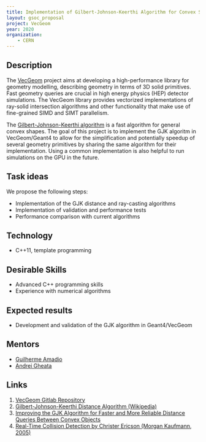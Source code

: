 ```yaml
---
title: Implementation of Gilbert-Johnson-Keerthi Algorithm for Convex Shapes in VecGeom
layout: gsoc_proposal
project: VecGeom
year: 2020
organization:
    - CERN
---
```


## Description

The [VecGeom][1] project aims at developing a high-performance library for
geometry modelling, describing geometry in terms of 3D solid primitives. Fast
geometry queries are crucial in high energy physics (HEP) detector simulations.
The VecGeom library provides vectorized implementations of ray-solid
intersection algorithms and other functionality that make use of fine-grained
SIMD and SIMT parallelism.

The [Gilbert-Johnson-Keerthi algorithm][2] is a fast algorithm for general
convex shapes. The goal of this project is to implement the GJK algoritm in
VecGeom/Geant4 to allow for the simplification and potentially speedup of
several geometry primitives by sharing the same algorithm for their
implementation. Using a common implementation is also helpful to run simulations
on the GPU in the future.

## Task ideas

We propose the following steps:
 * Implementation of the GJK distance and ray-casting algorithms
 * Implementation of validation and performance tests
 * Performance comparison with current algorithms

## Technology
 * C++11, template programming

## Desirable Skills
 * Advanced C++ programming skills
 * Experience with numerical algorithms

## Expected results
 * Development and validation of the GJK algorithm in Geant4/VecGeom

## Mentors
 * [Guilherme Amadio](mailto:guilherme.amadio@cern.ch)
 * [Andrei Gheata](mailto:andrei.gheata@cern.ch)

## Links
 1. [VecGeom Gitlab Repository][1]
 2. [Gilbert-Johnson-Keerthi Distance Algorithm (Wikipedia)][2]
 3. [Improving the GJK Algorithm for Faster and More Reliable Distance Queries Between Convex Objects][3]
 4. [Real-Time Collision Detection by Christer Ericson (Morgan Kaufmann, 2005)][4]

[1]: https://gitlab.cern.ch/VecGeom/VecGeom
[2]: https://en.wikipedia.org/wiki/Gilbert%E2%80%93Johnson%E2%80%93Keerthi_distance_algorithm
[3]: https://dl.acm.org/doi/10.1145/3072959.3083724
[4]: http://realtimecollisiondetection.net
